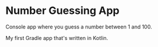 # Number Guessing App

Console app where you guess a number between 1 and 100.  

My first Gradle app that's written in Kotlin.